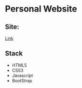 # Personal Website

## Site:

[Link](https://v1254.github.io/)

## Stack

- HTML5
- CSS3
- Javascript
- BootStrap
